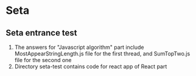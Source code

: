 # Seta
## Seta entrance test
1. The answers for "Javascript algorithm" part include MostAppearStringLength.js file for the first thread, and SumTopTwo.js file for the second one
2. Directory seta-test contains code for react app of React part
